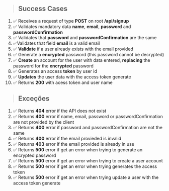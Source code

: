 > ## Success Cases

1. ✅ Receives a request of type **POST** on root **/api/signup**
2. ✅ Validates mandatory data **name**, **email**, **password** and **passwordConfirmation**
3. ✅ Validates that **password** and **passwordConfirmation** are the same
4. ✅Validates that field **email** is a valid email
5. ✅ **Validate** if a user already exists with the email provided
6. ✅ Generate a **encrypted** password  (this password cannot be decrypted)
7. ✅ **Create** an account for the user with data entered, **replacing** the password for the **encrypted** password
8. ✅ Generates an access **token** by user id
9. ✅ **Updates** the user data with the access token generate
10. ✅ Returns **200** with acess token and user name

> ## Exceções

1. ✅ Returns **404** error if the API does not exist
2. ✅ Returns **400** error if name, email, password or passwordConfirmation are not provided by the client
3. ✅ Returns **400** error if password and passwordConfirmation are not the same
4. ✅ Returns **400** error if the email provieded is invalid
5. ✅ Returns **403** error if the email provided is already in use
6. ✅ Returns **500** error if get an error when trying to generate an encrypted password
7. ✅ Returns **500** error if get an error when trying to create a user account
8. ✅ Returns **500** error if get an error when trying generates the access token
9. ✅ Returns **500** error if get an error when trying update a user with the access token generate